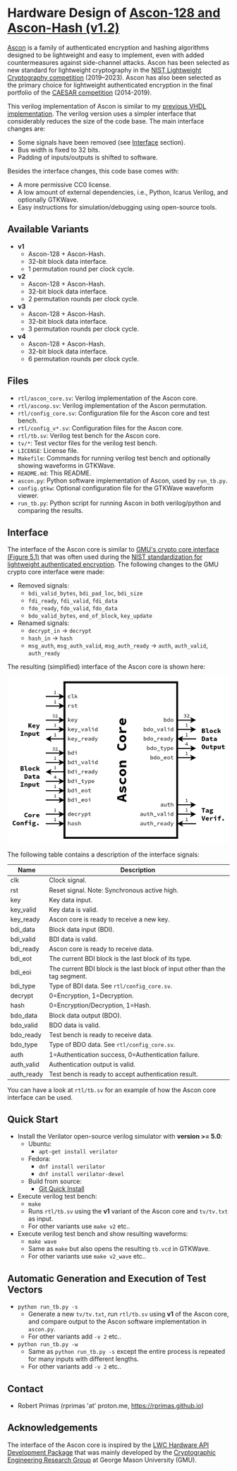 # Hardware Design of [Ascon-128 and Ascon-Hash (v1.2)](https://ascon.iaik.tugraz.at)

[Ascon](https://ascon.iaik.tugraz.at) is a family of authenticated encryption and hashing algorithms designed to be lightweight and easy to implement, even with added countermeasures against side-channel attacks. Ascon has been selected as new standard for lightweight cryptography in the [NIST Lightweight Cryptography competition](https://www.nist.gov/news-events/news/2023/02/nist-selects-lightweight-cryptography-algorithms-protect-small-devices) (2019–2023). Ascon has also been selected as the primary choice for lightweight authenticated encryption in the final portfolio of the [CAESAR competition](https://competitions.cr.yp.to/caesar.html) (2014-2019).

This verilog implementation of Ascon is similar to my [previous VHDL implementation](https://github.com/ascon/ascon-hardware). The verilog version uses a simpler interface that considerably reduces the size of the code base. The main interface changes are:
- Some signals have been removed (see [Interface](#Interface) section).
- Bus width is fixed to 32 bits.
- Padding of inputs/outputs is shifted to software.

Besides the interface changes, this code base comes with:
- A more permissive CC0 license.
- A low amount of external dependencies, i.e., Python, Icarus Verilog, and optionally GTKWave.
- Easy instructions for simulation/debugging using open-source tools.

## Available Variants

- **v1**
  - Ascon-128 + Ascon-Hash.
  - 32-bit block data interface.
  - 1 permutation round per clock cycle.
- **v2**
  - Ascon-128 + Ascon-Hash.
  - 32-bit block data interface.
  - 2 permutation rounds per clock cycle.
- **v3**
  - Ascon-128 + Ascon-Hash.
  - 32-bit block data interface.
  - 3 permutation rounds per clock cycle.
- **v4**
  - Ascon-128 + Ascon-Hash.
  - 32-bit block data interface.
  - 6 permutation rounds per clock cycle.

## Files

- `rtl/ascon_core.sv`: Verilog implementation of the Ascon core.
- `rtl/asconp.sv`: Verilog implementation of the Ascon permutation.
- `rtl/config_core.sv`: Configuration file for the Ascon core and test bench.
- `rtl/config_v*.sv`: Configuration files for the Ascon core.
- `rtl/tb.sv`: Verilog test bench for the Ascon core.
- `tv/*`: Test vector files for the verilog test bench.
- `LICENSE`: License file.
- `Makefile`: Commands for running verilog test bench and optionally showing waveforms in GTKWave.
- `README.md`: This README.
- `ascon.py`: Python software implementation of Ascon, used by `run_tb.py`.
- `config.gtkw`: Optional configuration file for the GTKWave waveform viewer.
- `run_tb.py`: Python script for running Ascon in both verilog/python and comparing the results.

## Interface

The interface of the Ascon core is similar to [GMU's crypto core interface (Figure 5.1)](https://cryptography.gmu.edu/athena/LWC/LWC_HW_Implementers_Guide.pdf) that was often used during the [NIST standardization for lightweight authenticated encryption](https://csrc.nist.gov/projects/lightweight-cryptography/).
The following changes to the GMU crypto core interface were made:
- Removed signals:
  - `bdi_valid_bytes`, `bdi_pad_loc`, `bdi_size`
  - `fdi_ready`, `fdi_valid`, `fdi_data`
  - `fdo_ready`, `fdo_valid`, `fdo_data`
  - `bdo_valid_bytes`, `end_of_block`, `key_update`
- Renamed signals:
  - `decrypt_in` -> `decrypt`
  - `hash_in` -> `hash`
  - `msg_auth`, `msg_auth_valid`, `msg_auth_ready` -> `auth`, `auth_valid`, `auth_ready` 

The resulting (simplified) interface of the Ascon core is shown here:

![Ascon Core Interface](interface.png "Ascon Core Interface")

The following table contains a description of the interface signals:

| **Name**   | **Description**                                                              |
| ---------- | ---------------------------------------------------------------------------- |
| clk        | Clock signal.                                                                |
| rst        | Reset signal. Note: Synchronous active high.                                 |
| key        | Key data input.                                                              |
| key_valid  | Key data is valid.                                                           |
| key_ready  | Ascon core is ready to receive a new key.                                    |
| bdi_data   | Block data input (BDI).                                                      |
| bdi_valid  | BDI data is valid.                                                           |
| bdi_ready  | Ascon core is ready to receive data.                                         |
| bdi_eot    | The current BDI block is the last block of its type.                         |
| bdi_eoi    | The current BDI block is the last block of input other than the tag segment. |
| bdi_type   | Type of BDI data. See `rtl/config_core.sv`.                                  |
| decrypt    | 0=Encryption, 1=Decryption.                                                  |
| hash       | 0=Encryption/Decryption, 1=Hash.                                             |
| bdo_data   | Block data output (BDO).                                                     |
| bdo_valid  | BDO data is valid.                                                           |
| bdo_ready  | Test bench is ready to receive data.                                         |
| bdo_type   | Type of BDO data. See `rtl/config_core.sv`.                                  |
| auth       | 1=Authentication success, 0=Authentication failure.                          |
| auth_valid | Authentication output is valid.                                              |
| auth_ready | Test bench is ready to accept authentication result.                         |

You can have a look at `rtl/tb.sv` for an example of how the Ascon core interface can be used.

## Quick Start

- Install the Verilator open-source verilog simulator with **version >= 5.0**:
  - Ubuntu:
    - `apt-get install verilator`
  - Fedora:
    - `dnf install verilator`
    - `dnf install verilator-devel`
  - Build from source:
    - [Git Quick Install](https://verilator.org/guide/latest/install.html#git-quick-install)
- Execute verilog test bench:
  - `make`
  - Runs `rtl/tb.sv` using the **v1** variant of the Ascon core and `tv/tv.txt` as input.
  - For other variants use `make v2` etc..
- Execute verilog test bench and show resulting waveforms:
  - `make wave`
  - Same as `make` but also opens the resulting `tb.vcd` in GTKWave.
  - For other variants use `make v2_wave` etc..

## Automatic Generation and Execution of Test Vectors

- `python run_tb.py -s`
  - Generate a new `tv/tv.txt`, run `rtl/tb.sv` using **v1** of the Ascon core, and compare output to the Ascon software implementation in `ascon.py`.
  - For other variants add `-v 2` etc..
- `python run_tb.py -w`
  - Same as `python run_tb.py -s` except the entire process is repeated for many inputs with different lengths.
  - For other variants add `-v 2` etc..

## Contact

- Robert Primas (rprimas 'at' proton.me, https://rprimas.github.io)

## Acknowledgements

The interface of the Ascon core is inspired by the [LWC Hardware API Development Package](https://github.com/GMUCERG/LWC) that was mainly developed by the [Cryptographic Engineering Research Group](https://cryptography.gmu.edu) at George Mason University (GMU).
